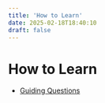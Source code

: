 ```yaml
---
title: 'How to Learn'
date: 2025-02-18T18:40:10
draft: false
---
```


# How to Learn

- [Guiding Questions](./guiding-questions/)
